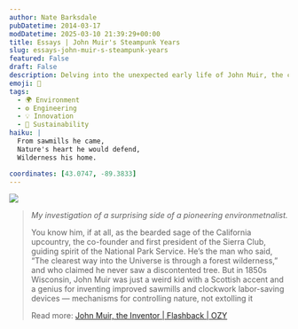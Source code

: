 ```yaml
---
author: Nate Barksdale
pubDatetime: 2014-03-17
modDatetime: 2025-03-10 21:39:29+00:00
title: Essays | John Muir's Steampunk Years
slug: essays-john-muir-s-steampunk-years
featured: False
draft: False
description: Delving into the unexpected early life of John Muir, the celebrated environmentalist, who began as an inventor in Wisconsin.
emoji: 🔧
tags:
  - 🌍 Environment
  - ⚙️ Engineering
  - 💡 Innovation
  - 🌱 Sustainability
haiku: |
  From sawmills he came,  
  Nature's heart he would defend,  
  Wilderness his home.

coordinates: [43.0747, -89.3833]
---
```


[![](@assets/images/ozy.png)](http://www.ozy.com)

> _My investigation of a surprising side of a pioneering environmetnalist._
>
> You know him, if at all, as the bearded sage of the California upcountry, the co-founder and first president of the Sierra Club, guiding spirit of the National Park Service. He’s the man who said, “The clearest way into the Universe is through a forest wilderness,” and who claimed he never saw a discontented tree. But in 1850s Wisconsin, John Muir was just a weird kid with a Scottish accent and a genius for inventing improved sawmills and clockwork labor-saving devices — mechanisms for controlling nature, not extolling it
>
> Read more: [John Muir, the Inventor | Flashback | OZY](https://www.google.com/search?q=%22John%20Muir%2C%20the%20Inventor%20%7C%20Flashback%20%7C%20OZY%22%20ozy.com)
